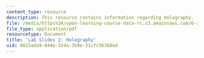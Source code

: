 ```yaml
---
content_type: resource
description: This resource contains information regarding Holography.
file: /media/https%3A/open-learning-course-data-rc.s3.amazonaws.com/6-s079-nanomaker-spring-2013/0815ada9044e324a3b9e31cfc56368ed_MIT6_S079S13_lab_slides02.pdf
file_type: application/pdf
resourcetype: Document
title: 'Lab Slides 2: Holography'
uid: 0815ada9-044e-324a-3b9e-31cfc56368ed
---
```

